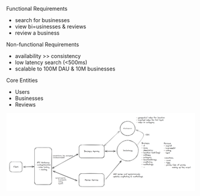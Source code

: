 Functional Requirements
- search for businesses
- view bi=usinesses & reviews
- review a business

Non-functional Requirements
- availability >> consistency
- low latency search (<500ms)
- scalable to 100M DAU & 10M businesses

Core Entities
- Users
- Businesses
- Reviews

![alt text](image.png) 